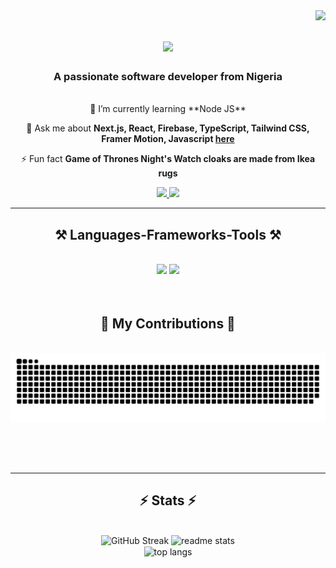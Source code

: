 <img align="right" src="https://visitor-badge.laobi.icu/badge?page_id=ashiruhammed.ashiruhammed"  />

<h1 align="center">
    <img src="https://readme-typing-svg.herokuapp.com/?font=Righteous&size=35&center=true&vCenter=true&width=500&height=70&duration=2000&lines=Hi+There!+👋;+I'm+Ashiru+Hammed!;" />
</h1>


<h3 align="center">A passionate software developer from Nigeria </h3>

<br/>

<div align="center">
 🌱 I’m currently learning **Node JS**

💬 Ask me about **Next.js, React, Firebase, TypeScript, Tailwind CSS, Framer Motion, Javascript [here](https://github.com/ashiruhammed/ashiruhammed/issues)**

⚡ Fun fact **Game of Thrones Night's Watch cloaks are made from Ikea rugs**

 </div>

<div align="center"> 
  <a href="mailto:hammedashiru89@gmail.com">
    <img src="https://img.shields.io/badge/Gmail-333333?style=for-the-badge&logo=gmail&logoColor=red" />
  </a>
  <a href="www.linkedin.com/in/ashiruhammed" target="_blank">
    <img src="https://img.shields.io/badge/LinkedIn-0077B5?style=for-the-badge&logo=linkedin&logoColor=white" target="_blank" />
  </a>
</div>

 <hr/>
 
<h2 align="center">⚒️ Languages-Frameworks-Tools ⚒️</h2>
<br/>
<div align="center">
    <img src="https://skillicons.dev/icons?i=nextjs,html,css,tailwind,react,bootstrap,vscode,github,figma" />
      <img src="https://skillicons.dev/icons?i=javascript,typescript,git,firebase,linkedin,redux,supabase" /><br>
  <br>
  
</div>

<br/>

<div align="center">
  <h2>🐍 My Contributions 🐍</h2>
  <br>
<picture>
  <source
    media="(prefers-color-scheme: dark)"
    srcset="https://raw.githubusercontent.com/platane/snk/output/github-contribution-grid-snake-dark.svg"
  />
  <source
    media="(prefers-color-scheme: light)"
    srcset="https://raw.githubusercontent.com/platane/snk/output/github-contribution-grid-snake.svg"
  />
  <img
    alt="github contribution grid snake animation"
    src="https://raw.githubusercontent.com/platane/snk/output/github-contribution-grid-snake.svg"
  />
</picture>
  
  <br/><br/><br/>
</div>

<hr/>

<h2 align="center">⚡ Stats ⚡</h2>
<br>
<div align=center>
<img src="https://streak-stats.demolab.com?user=ashiruhammed" alt="GitHub Streak" />
  <img width=390 src="https://github-readme-stats.vercel.app/api?username=ashiruhammed" alt="readme stats" />
  <br/>
  <img width=325 align="center" src="https://github-readme-stats.vercel.app/api/top-langs/?username=ashiruhammed" alt="top langs" />
</div>

<br/><br/>


